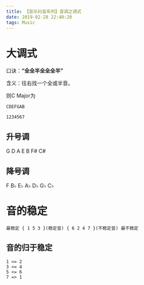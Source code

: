 ```yaml
---
title: 【音乐扫盲系列】音调之调式
date: 2019-02-28 22:40:20
tags: Music
---
```






# 大调式

口诀：**“全全半全全全半”**

含义：往右找一个全或半音。



则C Major为

```
CDEFGAB

1234567
```



## 升号调

G D A E B F# C#



## 降号调

F B♭ E♭ A♭ D♭ G♭ C♭



# 音的稳定

```
最稳定 { 1 5 3 }(稳定音) { 6 2 4 7 }(不稳定音) 最不稳定
```



## 音的归于稳定

```
1 <= 2
3 <= 4
5 <= 6
7 => 1
```

